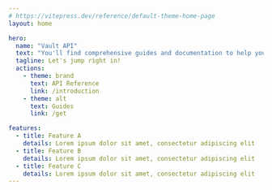 ```yaml
---
# https://vitepress.dev/reference/default-theme-home-page
layout: home

hero:
  name: "Vault API"
  text: "You'll find comprehensive guides and documentation to help you start working with Vault as quickly as possible, as well as support if you get stuck"
  tagline: Let's jump right in!
  actions:
    - theme: brand
      text: API Reference
      link: /introduction
    - theme: alt
      text: Guides
      link: /get

features:
  - title: Feature A
    details: Lorem ipsum dolor sit amet, consectetur adipiscing elit
  - title: Feature B
    details: Lorem ipsum dolor sit amet, consectetur adipiscing elit
  - title: Feature C
    details: Lorem ipsum dolor sit amet, consectetur adipiscing elit
---
```


